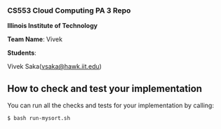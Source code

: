 ### CS553 Cloud Computing PA 3 Repo
**Illinois Institute of Technology**  

**Team Name**: Vivek

**Students**:  

  Vivek Saka(vsaka@hawk.iit.edu)

## How to check and test your implementation

You can run all the checks and tests for your implementation by calling:
```
$ bash run-mysort.sh
```
